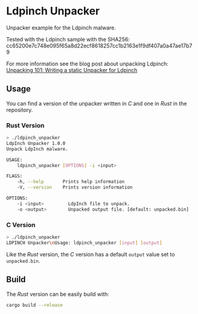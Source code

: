 # Ldpinch Unpacker

Unpacker example for the Ldpinch malware.

Tested with the Ldpinch sample with the SHA256: cc65200e7c748e095f65a8d22ecf8618257cc1b2163e1f9df407a0a47ae17b79

For more information see the blog post about unpacking Ldpinch: [Unpacking 101: Writing a static Unpacker for Ldpinch](https://www.gdatasoftware.com/blog/2019/01/31413-unpack-lpdinch-malware)

## Usage

You can find a version of the unpacker written in *C* and one in *Rust* in the repository.

### Rust Version

```bash
> ./ldpinch_unpacker
LdpInch Unpacker 1.0.0
Unpack LdpInch malware.

USAGE:
    ldpinch_unpacker [OPTIONS] -i <input>

FLAGS:
    -h, --help       Prints help information
    -V, --version    Prints version information

OPTIONS:
    -i <input>         LdpInch file to unpack.
    -o <output>        Unpacked output file. [default: unpacked.bin]
```

### C Version

```bash
> ./ldpinch_unpacker
LDPINCH Unpacker\nUsage: ldpinch_unpacker [input] [output]
```

Like the *Rust* version, the *C* version has a default `output` value set to `unpacked.bin`.

## Build

The *Rust* version can be easily build with:

```bash
cargo build --release
```
